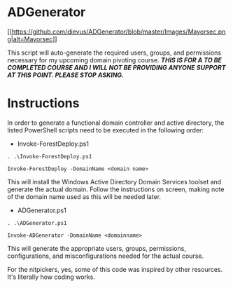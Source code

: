 # ADGenerator

[[https://github.com/dievus/ADGenerator/blob/master/Images/Mayorsec.png|alt=Mayorsec]]

This script will auto-generate the required users, groups, and permissions necessary for my upcoming domain pivoting course. ***THIS IS FOR A TO BE COMPLETED COURSE AND I WILL NOT BE PROVIDING ANYONE SUPPORT AT THIS POINT.  PLEASE STOP ASKING.***

# Instructions

In order to generate a functional domain controller and active directory, the listed PowerShell scripts need to be executed in the following order:
- Invoke-ForestDeploy.ps1

```. .\Invoke-ForestDeploy.ps1```

```Invoke-ForestDeploy -DomainName <domain name>```

This will install the Windows Active Directory Domain Services toolset and generate the actual domain.  Follow the instructions on screen, making note of the domain name used as this will be needed later.

- ADGenerator.ps1

```. .\ADGenerator.ps1```

```Invoke-ADGenerator -DomainName <domainname>```

This will generate the appropriate users, groups, permissions, configurations, and misconfigurations needed for the actual course.  


For the nitpickers, yes, some of this code was inspired by other resources.  It's literally how coding works.
